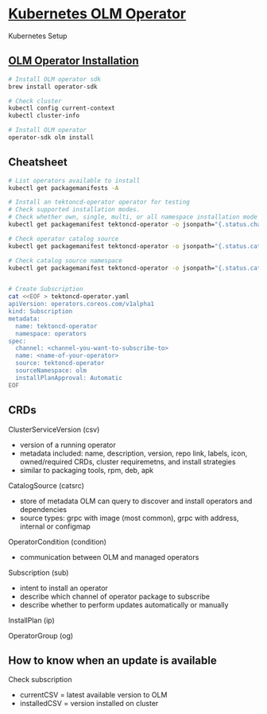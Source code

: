 # [Kubernetes OLM Operator](https://olm.operatorframework.io/)
Kubernetes Setup

## [OLM Operator Installation](https://olm.operatorframework.io/docs/getting-started/#installing-olm-in-your-cluster)
```sh
# Install OLM operator sdk
brew install operator-sdk

# Check cluster
kubectl config current-context
kubectl cluster-info

# Install OLM operator
operator-sdk olm install
```

## Cheatsheet
```sh
# List operators available to install
kubectl get packagemanifests -A

# Install an tektoncd-operator operator for testing
# Check supported installation modes.
# Check whether own, single, multi, or all namespace installation mode is supported.
kubectl get packagemanifest tektoncd-operator -o jsonpath="{.status.channels[0].currentCSVDesc.installModes}" | jq '.[] | select (.supported==true)'

# Check operator catalog source
kubectl get packagemanifest tektoncd-operator -o jsonpath="{.status.catalogSource}"

# Check catalog source namespace
kubectl get packagemanifest tektoncd-operator -o jsonpath="{.status.catalogSourceNamespace}"


# Create Subscription
cat <<EOF > tektoncd-operator.yaml
apiVersion: operators.coreos.com/v1alpha1
kind: Subscription
metadata:
  name: tektoncd-operator
  namespace: operators
spec:
  channel: <channel-you-want-to-subscribe-to>
  name: <name-of-your-operator>
  source: tektoncd-operator
  sourceNamespace: olm
  installPlanApproval: Automatic
EOF

```

## CRDs
ClusterServiceVersion (csv)
- version of a running operator
- metadata included: name, description, version, repo link, labels, icon, owned/required CRDs, cluster requiremetns, and install strategies
- similar to packaging tools, rpm, deb, apk

CatalogSource (catsrc)
- store of metadata OLM can query to discover and install operators and dependencies
- source types: grpc with image (most common), grpc with address, internal or configmap

OperatorCondition (condition)
- communication between OLM and managed operators

Subscription (sub)
- intent to install an operator
- describe which channel of operator package to subscribe
- describe whether to perform updates automatically or manually

InstallPlan (ip)

OperatorGroup (og)

## How to know when an update is available
Check subscription 
- currentCSV = latest available version to OLM
- installedCSV = version installed on cluster

